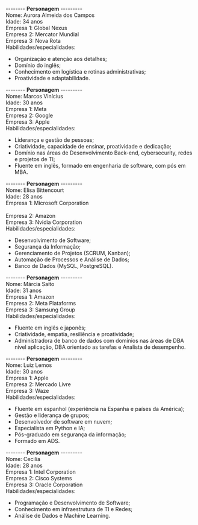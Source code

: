 -------- **Personagem** ---------<br>
Nome: Aurora Almeida dos Campos
<br>Idade: 34 anos
<br>Empresa 1:
Global Nexus
<br>Empresa 2:
Mercator Mundial
<br>Empresa 3:
Nova Rota
<br>Habilidades/especialidades:
*	Organização e atenção aos detalhes;
*	Domínio do inglês;
*	Conhecimento em logística e rotinas administrativas;
*	Proatividade e adaptabilidade.

-------- **Personagem** ---------<br>
Nome: Marcos Vinícius
<br>Idade: 30 anos
<br>Empresa 1:
Meta
<br>Empresa 2:
Google
<br>Empresa 3:
Apple
<br>Habilidades/especialidades:
*	Liderança e gestão de pessoas;
*	Criatividade, capacidade de ensinar, proatividade e dedicação;
*	Domínio nas áreas de Desenvolvimento Back-end, cybersecurity, redes e projetos de TI;
*	Fluente em inglês, formado em engenharia de software, com pós em MBA.

-------- **Personagem** ---------<br>
Nome: Elisa Bittencourt
<br>Idade: 28 anos
<br>Empresa 1:
Microsoft Corporation	
<br>Empresa 2:
Amazon
<br>Empresa 3:
Nvidia Corporation
<br>Habilidades/especialidades:
*	Desenvolvimento de Software;
*	Segurança da Informação;
*	Gerenciamento de Projetos (SCRUM, Kanban);
*	Automação de Processos e Análise de Dados;
*	Banco de Dados (MySQL, PostgreSQL).

-------- **Personagem** ---------<br>
Nome: Márcia Saito
<br>Idade: 31 anos
<br>Empresa 1:
Amazon
<br>Empresa 2:
Meta Plataforms
<br>Empresa 3:
Samsung Group
<br>Habilidades/especialidades:
*	Fluente em inglês e japonês;
*	⁠Criatividade, empatia, resiliência e proatividade;
*	⁠Administradora de banco de dados com domínios nas áreas de DBA nível aplicação, DBA orientado as tarefas e Analista de desempenho.

-------- **Personagem** ---------<br>
Nome: Luiz Lemos
<br>Idade: 30 anos
<br>Empresa 1:
Apple
<br>Empresa 2:
Mercado Livre
<br>Empresa 3:
Waze
<br>Habilidades/especialidades:
*	Fluente em espanhol (experiência na Espanha e países da América);
*	Gestão e liderança de grupos;
*	Desenvolvedor de software em nuvem;
*	Especialista em Python e IA;
*	Pós-graduado em segurança da informação; 
*	Formado em ADS.

-------- **Personagem** ---------<br>
Nome: Cecilia
<br>Idade: 28 anos
<br>Empresa 1:
Intel Corporation
<br>Empresa 2:
Cisco Systems
<br>Empresa 3:
Oracle Corporation
<br>Habilidades/especialidades:
*	Programação e Desenvolvimento de Software;
*	Conhecimento em infraestrutura de TI e Redes;
*	Análise de Dados e Machine Learning.




